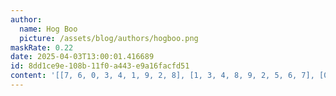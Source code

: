 ```yaml
---
author:
  name: Hog Boo
  picture: /assets/blog/authors/hogboo.png
maskRate: 0.22
date: 2025-04-03T13:00:01.416689
id: 8dd1ce9e-108b-11f0-a443-e9a16facfd51
content: '[[7, 6, 0, 3, 4, 1, 9, 2, 8], [1, 3, 4, 8, 9, 2, 5, 6, 7], [0, 0, 2, 6, 0, 0, 0, 0, 4], [8, 0, 0, 4, 7, 3, 2, 9, 1], [0, 0, 7, 9, 0, 5, 0, 8, 6], [2, 9, 3, 0, 8, 6, 4, 0, 5], [3, 7, 1, 2, 0, 4, 8, 5, 9], [5, 2, 8, 7, 0, 9, 6, 4, 3], [6, 4, 9, 5, 3, 8, 7, 1, 2]]'
---
```

